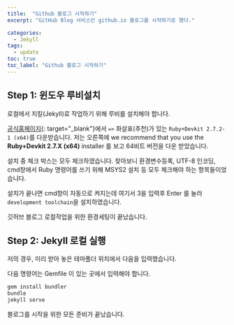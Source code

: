 ```yaml
---
title:  "Github 블로그 시작하기"
excerpt: "GitHub Blog 서비스인 github.io 블로그를 시작하기로 했다."

categories: 
  - Jekyll
tags:
  - update
toc: true
toc_label: "Github 블로그 시작하기"
---
```


## Step 1: 윈도우 루비설치

로컬에서 지킬(Jekyll)로 작업하기 위해 루비를 설치해야 합니다. 

[공식홈페이지](https://rubyinstaller.org/downloads/){: target="_blank"}에서 `=>` 화살표(추천)가 있는 `Ruby+Devkit 2.7.2-1 (x64)`를 다운받습니다.
저는 오른쪽에 we recommend that you use the **Ruby+Devkit 2.7.X (x64)** installer 를 보고 64비트 버전을 다운 받았습니다.

설치 중 체크 박스는 모두 체크하였습니다. 찾아보니 환경변수등록, UTF-8 인코딩, cmd창에서 Ruby 명령어를 쓰기 위해 MSYS2 설치 등 모두 체크해야 하는 항목들이었습니다.

설치가 끝나면 cmd창이 자동으로 켜지는데 여기서 3을 입력후 Enter 를 눌러 `development toolchain`을 설치하였습니다.

깃허브 블로그 로컬작업을 위한 환경세팅이 끝났습니다.

## Step 2: Jekyll 로컬 실행

저의 경우, 미리 받아 놓은 테마폴더 위치에서 다음을 입력했습니다.

다음 명령어는 Gemfile 이 있는 곳에서 입력해야 합니다.

```bash
gem install bundler
bundle 
jekyll serve
```

블로그를 시작을 위한 모든 준비가 끝났습니다. 